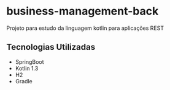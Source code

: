 # business-management-back

Projeto para estudo da linguagem kotlin para aplicações REST

## Tecnologias Utilizadas

* SpringBoot
* Kotlin 1.3
* H2
* Gradle
